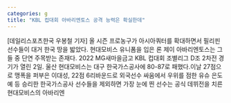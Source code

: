 ```yaml
---
categories: g
title: "KBL 컵대회 아바리엔토스 공격 능력은 확실한데"
---
```

[데일리스포츠한국 우봉철 기자] 올 시즌 프로농구가 아시아쿼터를 확대하면서 필리핀 선수들이 대거 한국 땅을 밟았다. 현대모비스 유니폼을 입은 론 제이 아바리엔토스는 그들 중 단연 주목받는 존재다. 2022 MG새마을금고 KBL 컵대회 조별리그 D조 2차전 경기가 열린 2일. 울산 현대모비스는 대구 한국가스공사에 80-87로 패했다.이날 27점으로 맹폭을 퍼부은 이대성, 22점 6리바운드로 외국선수 싸움에서 우위를 점한 유슈 은도예 등 승리한 한국가스공사 선수들을 제외하면 가장 눈에 띈 선수는 공식 데뷔전을 치른 현대모비스의 아바리엔